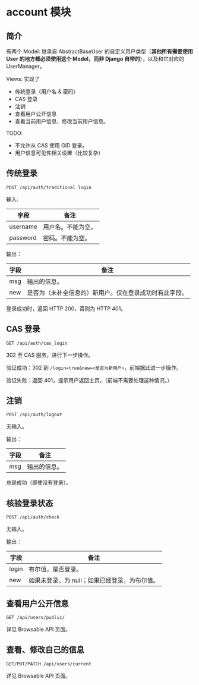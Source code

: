 # account 模块

## 简介

有两个 Model: 继承自 AbstractBaseUser 的自定义用户类型（**其他所有需要使用 User 的地方都必须使用这个 Model，而非 Django 自带的**），以及和它对应的 UserManager。

Views: 实现了

- 传统登录（用户名 & 密码）
- CAS 登录
- 注销
- 查看用户公开信息
- 查看当前用户信息、修改当前用户信息。

TODO:

- 不允许从 CAS 使用 GID 登录。
- 用户信息可见性相关设置（比较复杂）

## 传统登录

`POST /api/auth/traditional_login`

输入:

| 字段 | 备注 |
| -- | -- |
| username | 用户名。不能为空。 |
| password | 密码。不能为空。 |

输出：

| 字段 | 备注 |
| -- | -- |
| msg | 输出的信息。 |
| new | 是否为（未补全信息的）新用户。仅在登录成功时有此字段。 |

登录成功时，返回 HTTP 200，否则为 HTTP 401。

## CAS 登录

`GET /api/auth/cas_login`

302 至 CAS 服务，进行下一步操作。

验证成功：302 到 `/login=true&new=<是否为新用户>`，前端据此进一步操作。

验证失败：返回 401，提示用户返回主页。（前端不需要处理这种情况。）

## 注销

`POST /api/auth/logout`

无输入。

输出：

| 字段 | 备注 |
| -- | -- |
| msg | 输出的信息。 |

总是成功（即使没有登录）。

## 核验登录状态

`POST /api/auth/check`

无输入。

输出：

| 字段 | 备注 |
| -- | -- |
| login | 布尔值，是否登录。 |
| new | 如果未登录，为 null；如果已经登录，为布尔值。 |

## 查看用户公开信息

`GET /api/users/public/`

详见 Browsable API 页面。

## 查看、修改自己的信息

`GET/PUT/PATCH /api/users/current`

详见 Browsable API 页面。
